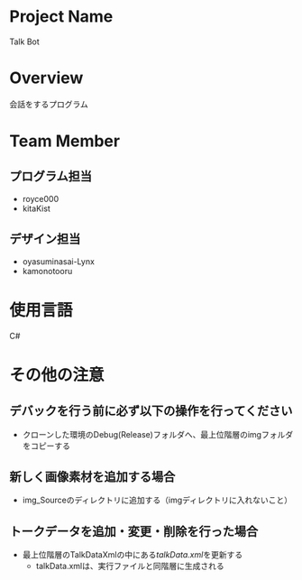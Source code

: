 # Project Name
Talk Bot


# Overview
会話をするプログラム


# Team Member
## プログラム担当
 - royce000
 - kitaKist


## デザイン担当
 - oyasuminasai-Lynx
 - kamonotooru


# 使用言語
C#


# その他の注意
## デバックを行う前に必ず以下の操作を行ってください
 - クローンした環境のDebug(Release)フォルダへ、最上位階層のimgフォルダをコピーする

## 新しく画像素材を追加する場合
 - img_Sourceのディレクトリに追加する（imgディレクトリに入れないこと）

## トークデータを追加・変更・削除を行った場合
 - 最上位階層のTalkDataXmlの中にある*talkData.xml*を更新する
   - talkData.xmlは、実行ファイルと同階層に生成される